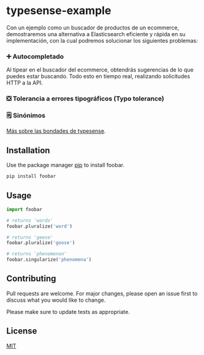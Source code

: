 # typesense-example

Con un ejemplo como un buscador de productos de un ecommerce, demostraremos una alternativa a Elasticsearch eficiente y rápida en su implementación, con la cual podremos solucionar los siguientes problemas:

### ➕ Autocompletado

Al tipear en el buscador del ecommerce, obtendrás sugerencias de lo que puedes estar buscando. Todo esto en tiempo real, realizando solicitudes HTTP a la API.

### ❎ Tolerancia a errores tipográficos (Typo tolerance)

### 🗒️ Sinónimos

[Más sobre las bondades de typesense](https://typesense.org/docs/overview/features.html).

## Installation

Use the package manager [pip](https://pip.pypa.io/en/stable/) to install foobar.

```bash
pip install foobar
```

## Usage

```python
import foobar

# returns 'words'
foobar.pluralize('word')

# returns 'geese'
foobar.pluralize('goose')

# returns 'phenomenon'
foobar.singularize('phenomena')
```

## Contributing

Pull requests are welcome. For major changes, please open an issue first
to discuss what you would like to change.

Please make sure to update tests as appropriate.

## License

[MIT](https://choosealicense.com/licenses/mit/)
